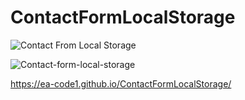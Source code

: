 # ContactFormLocalStorage
![Contact From Local Storage](https://user-images.githubusercontent.com/84244408/121444067-a9698e80-c986-11eb-9749-946cf349654d.jpg)

![Contact-form-local-storage](https://user-images.githubusercontent.com/84244408/121444130-cdc56b00-c986-11eb-86eb-514db7128fb5.gif)

https://ea-code1.github.io/ContactFormLocalStorage/


